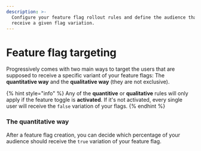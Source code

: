 ```yaml
---
description: >-
  Configure your feature flag rollout rules and define the audience that should
  receive a given flag variation.
---
```


# Feature flag targeting

Progressively comes with two main ways to target the users that are supposed to receive a specific variant of your feature flags: The **quantitative way** and the **qualitative way** (they are not exclusive).

{% hint style="info" %}
Any of the **quantitive** or **qualitative** rules will only apply if the feature toggle is **activated**. If it's not activated, every single user will receive the `false` variation of your flags.
{% endhint %}

### The quantitative way

After a feature flag creation, you can decide which percentage of your audience should receive the `true` variation of your feature flag.
